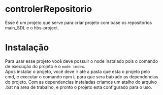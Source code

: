 # controlerRepositorio
Esse é um projeto que serve para criar projeto com base os repositorios main_SDL e o hbs-project.
# Instalação 
Para usar esse projeto você deve possuir o node instalado pois o comando de execução do projeto é o ```node index```.<br>
Apos instalar o projeto, você deve ir até a pasta que esta o projeto pelo cmd, e executar o comando npm i, para que sera baixado as dependencias do projeto. Com as dependencias instaladas criamos um atalho do arquivo .bat na area de trabalho, e pronto o projeto esta configurado para o uso.
